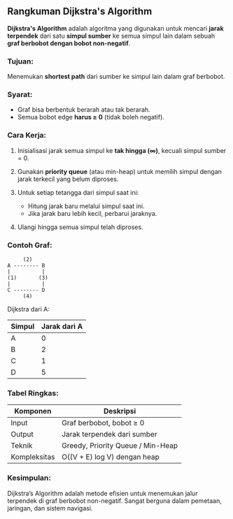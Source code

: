 ## Rangkuman Dijkstra's Algorithm

**Dijkstra's Algorithm** adalah algoritma yang digunakan untuk mencari **jarak terpendek** dari satu **simpul sumber** ke semua simpul lain dalam sebuah **graf berbobot dengan bobot non-negatif**.

### Tujuan:

Menemukan **shortest path** dari sumber ke simpul lain dalam graf berbobot.

### Syarat:

* Graf bisa berbentuk berarah atau tak berarah.
* Semua bobot edge **harus ≥ 0** (tidak boleh negatif).

### Cara Kerja:

1. Inisialisasi jarak semua simpul ke **tak hingga (∞)**, kecuali simpul sumber = 0.
2. Gunakan **priority queue** (atau min-heap) untuk memilih simpul dengan jarak terkecil yang belum diproses.
3. Untuk setiap tetangga dari simpul saat ini:

   * Hitung jarak baru melalui simpul saat ini.
   * Jika jarak baru lebih kecil, perbarui jaraknya.
4. Ulangi hingga semua simpul telah diproses.

### Contoh Graf:

```
     (2)
A -------- B
|          |
(1)       (3)
|          |
C -------- D
     (4)
```

Dijkstra dari A:

| Simpul | Jarak dari A |
| ------ | ------------ |
| A      | 0            |
| B      | 2            |
| C      | 1            |
| D      | 5            |

### Tabel Ringkas:

| Komponen     | Deskripsi                         |
| ------------ | --------------------------------- |
| Input        | Graf berbobot, bobot ≥ 0          |
| Output       | Jarak terpendek dari sumber       |
| Teknik       | Greedy, Priority Queue / Min-Heap |
| Kompleksitas | O((V + E) log V) dengan heap      |

### Kesimpulan:

Dijkstra’s Algorithm adalah metode efisien untuk menemukan jalur terpendek di graf berbobot non-negatif. Sangat berguna dalam pemetaan, jaringan, dan sistem navigasi.
